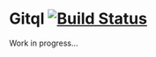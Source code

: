 Gitql [![Build Status](https://travis-ci.org/cloudson/gitql.png)](https://travis-ci.org/cloudson/gitql)
===============

Work in progress...
